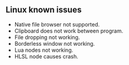 ## Linux known issues

- Native file browser not supported.
- Clipboard does not work between program.
- File dropping not working.
- Borderless window not working.
- Lua nodes not working.
- HLSL node causes crash.